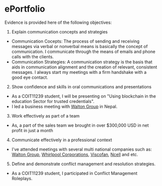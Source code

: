 # ePortfolio
Evidence is provided here of the following objectives:
1. Explain communication concepts and strategies
- Communication Cocepts: The process of sending and receiving messages via verbal or nonverbal means is basically the concept of communication.
                          I communicate through the means of emails and phone calls with the clients.
- Communication Strategies: A communication strategy is the basis that aids in communication alignment and the creation of relevant, consistent messages. 
                           I always start my meetings with a firm handshake with a good eye contact. 
2. Show confidence and skills in oral communications and presentations
- As a COIT11239 student, I will be presenting on "Using blockchain in the education Sector for trusted credentials".
- I led a business meeting  with [Walton Group](https://waltonbd.com/) in Nepal.
3. Work effectively as part of a team
- As, a part of the sales team we brought in over $300,000 USD in net profit in just a month
4. Communicate effectively in a professional context
- I've attended meetings with several multi national companies such as: [Walton Group](https://waltonbd.com/), [Whirlpool Corporations](whirlpoolcorp.com), [Viscofan](https://www.viscofan.com/), [Ncell](https://www.ncell.axiata.com/en) and etc.
5. Define and demonstrate conflict management and resolution strategies.
- As a COIT11239 student, I participated in Conflict Management Roleplays.
